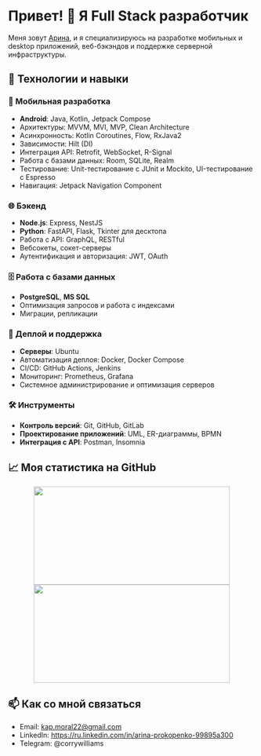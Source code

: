 # Привет! 👋 Я Full Stack разработчик

Меня зовут  <a href="https://vk.com/aristvodolaz" target="_blank">Арина</a>, и я специализируюсь на разработке мобильных и desktop приложений, веб-бэкэндов и поддержке серверной инфраструктуры. 

## 🔧 Технологии и навыки

### 📱 Мобильная разработка
- **Android**: Java, Kotlin, Jetpack Compose
- Архитектуры: MVVM, MVI, MVP, Clean Architecture
- Асинхронность: Kotlin Coroutines, Flow, RxJava2
- Зависимости: Hilt (DI)
- Интеграция API: Retrofit, WebSocket, R-Signal
- Работа с базами данных: Room, SQLite, Realm
- Тестирование: Unit-тестирование с JUnit и Mockito, UI-тестирование с Espresso
- Навигация: Jetpack Navigation Component


### 🌐 Бэкенд
- **Node.js**: Express, NestJS
- **Python**: FastAPI, Flask, Tkinter для десктопа
- Работа с API: GraphQL, RESTful
- Вебсокеты, сокет-серверы
- Аутентификация и авторизация: JWT, OAuth

### 🗄️ Работа с базами данных
- **PostgreSQL**, **MS SQL**
- Оптимизация запросов и работа с индексами
- Миграции, репликации

### 🚀 Деплой и поддержка
- **Серверы**: Ubuntu
- Автоматизация деплоя: Docker, Docker Compose
- CI/CD: GitHub Actions, Jenkins
- Мониторинг: Prometheus, Grafana
- Системное администрирование и оптимизация серверов

### 🛠️ Инструменты
- **Контроль версий**: Git, GitHub, GitLab
- **Проектирование приложений**: UML, ER-диаграммы, BPMN
- **Интеграция с API**: Postman, Insomnia

## 📈 Моя статистика на GitHub
<div align="center">
        <img src="https://github-profile-summary-cards.vercel.app/api/cards/most-commit-language?username=aristvodolaz&theme=solarized_dark" width="400" height="200"/>
 <img src="https://github-profile-summary-cards.vercel.app/api/cards/stats?username=aristvodolaz&theme=solarized_dark" width="400" height="200"/>
  </div>
      

## 📫 Как со мной связаться
- Email: kap.moral22@gmail.com
- LinkedIn: https://ru.linkedin.com/in/arina-prokopenko-99895a300
- Telegram: @corrywilliams



